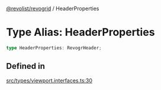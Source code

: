[@revolist/revogrid](README.md) / HeaderProperties

# Type Alias: HeaderProperties

```ts
type HeaderProperties: RevogrHeader;
```

## Defined in

[src/types/viewport.interfaces.ts:30](https://github.com/revolist/revogrid/blob/5e3002471d0c6a5af7f60949f39b6639df457ad1/src/types/viewport.interfaces.ts#L30)
